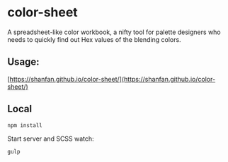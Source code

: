 # color-sheet
A spreadsheet-like color workbook, a nifty tool for palette designers who needs to quickly find out Hex values of the blending colors.

## Usage: 
[https://shanfan.github.io/color-sheet/](https://shanfan.github.io/color-sheet/)

## Local

```
npm install
```
Start server and SCSS watch:
```
gulp
```
